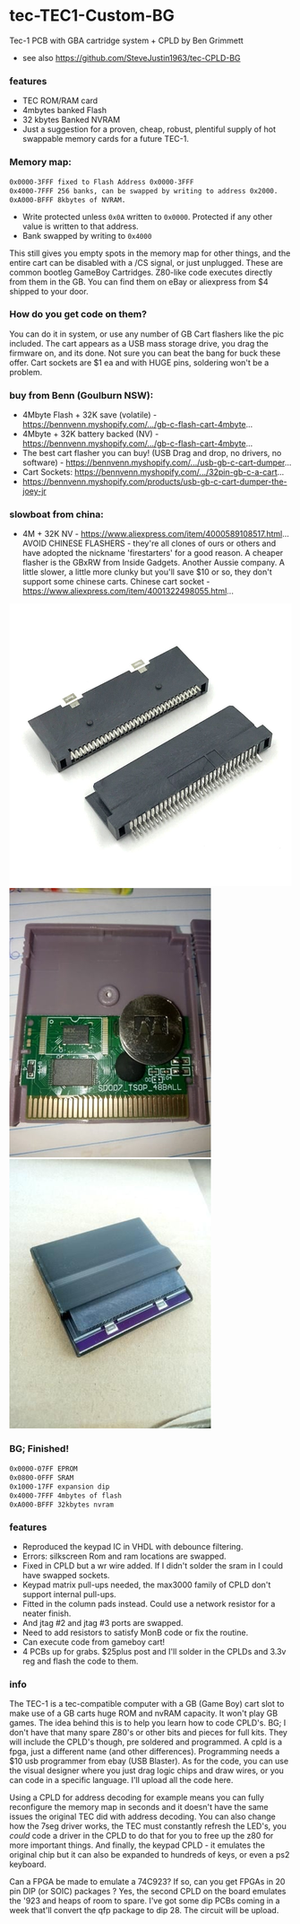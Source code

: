 # tec-TEC1-Custom-BG
Tec-1 PCB with GBA cartridge system + CPLD  by Ben Grimmett
- see also https://github.com/SteveJustin1963/tec-CPLD-BG

### features
- TEC ROM/RAM card 
- 4mbytes banked Flash
- 32 kbytes Banked NVRAM
- Just a suggestion for a proven, cheap, robust, plentiful supply of hot swappable memory cards for a future TEC-1.

### Memory map:
```
0x0000-3FFF fixed to Flash Address 0x0000-3FFF
0x4000-7FFF 256 banks, can be swapped by writing to address 0x2000.
0xA000-BFFF 8kbytes of NVRAM.
```
- Write protected unless `0x0A` written to `0x0000`. Protected if any other value is written to that address. 
- Bank swapped by writing to `0x4000`

This still gives you empty spots in the memory map for other things, and the entire cart can be disabled with a /CS signal, or just unplugged. These are common bootleg GameBoy Cartridges. Z80-like code executes directly from them in the GB. You can find them on eBay or aliexpress from $4 shipped to your door.

### How do you get code on them? 
You can do it in system, or use any number of GB Cart flashers like the pic included. The cart appears as a USB mass storage drive, you drag the firmware on, and its done. Not sure you can beat the bang for buck these offer. Cart sockets are $1 ea and with HUGE pins, soldering won't be a problem.


### buy from Benn (Goulburn NSW):
- 4Mbyte Flash + 32K save (volatile) - https://bennvenn.myshopify.com/.../gb-c-flash-cart-4mbyte...
- 4Mbyte + 32K battery backed (NV) - https://bennvenn.myshopify.com/.../gb-c-flash-cart-4mbyte...
- The best cart flasher you can buy! (USB Drag and drop, no drivers, no software) - https://bennvenn.myshopify.com/.../usb-gb-c-cart-dumper...
- Cart Sockets: https://bennvenn.myshopify.com/.../32pin-gb-c-a-cart...
- https://bennvenn.myshopify.com/products/usb-gb-c-cart-dumper-the-joey-jr


### slowboat from china:
- 4M + 32K NV - https://www.aliexpress.com/item/4000589108517.html...
AVOID CHINESE FLASHERS - they're all clones of ours or others and have adopted the nickname 'firestarters' for a good reason. A cheaper flasher is the GBxRW from Inside Gadgets. Another Aussie company. A little slower, a little more clunky but you'll save $10 or so, they don't support some chinese carts.
Chinese cart socket - https://www.aliexpress.com/item/4001322498055.html...

![](https://github.com/SteveJustin1963/tec-GBA-BG/blob/main/pics/209914165_10158192426230869_8435976014097697285_n.jpg)
![](https://github.com/SteveJustin1963/tec-GBA-BG/blob/main/pics/213513900_10158192425445869_2233389688333613634_n.jpg) 
![](https://github.com/SteveJustin1963/tec-GBA-BG/blob/main/pics/215242643_10158192425970869_399779924914846978_n.jpg)



### BG; Finished!
```
0x0000-07FF EPROM
0x0800-0FFF SRAM
0x1000-17FF expansion dip
0x4000-7FFF 4mbytes of flash
0xA000-BFFF 32kbytes nvram
```
### features
- Reproduced the keypad IC in VHDL with debounce filtering.
- Errors: silkscreen Rom and ram locations are swapped. 
- Fixed in CPLD but a wr wire added. If I didn't solder the sram in I could have swapped sockets.
- Keypad matrix pull-ups needed, the max3000 family of CPLD don't support internal pull-ups. 
- Fitted in the column pads instead. Could use a network resistor for a neater finish.
- And jtag #2 and jtag #3 ports are swapped.
- Need to add resistors to satisfy MonB code or fix the routine.
- Can execute code from gameboy cart!
- 4 PCBs up for grabs. $25plus post and I'll solder in the CPLDs and 3.3v reg and flash the code to them.  

### info

The TEC-1 is a tec-compatible computer with a GB (Game Boy) cart slot to make use of a GB carts huge ROM and nvRAM capacity. It won't play GB games. The idea behind this is to help you learn how to code CPLD's. BG; I don't have that many spare Z80's or other bits and pieces for full kits. They will include the CPLD's though, pre soldered and programmed. A cpld is a fpga, just a different name (and other differences). Programming needs a $10 usb programmer from ebay (USB Blaster). As for the code, you can use the visual designer where you just drag logic chips and draw wires, or you can code in a specific language. I'll upload all the code here.

Using a CPLD for address decoding for example means you can fully reconfigure the memory map in seconds and it doesn't have the same issues the original TEC did with address decoding. You can also change how the 7seg driver works, the TEC must constantly refresh the LED's, you *could* code a driver in the CPLD to do that for you to free up the z80 for more important things. And finally, the keypad CPLD - it emulates the original chip but it can also be expanded to hundreds of keys, or even a ps2 keyboard.

Can a FPGA be made to emulate a 74C923? If so, can you get FPGAs in 20 pin DIP (or SOIC) packages ? Yes, the second CPLD on the board emulates the '923 and heaps of room to spare. I've got some dip PCBs coming in a week that'll convert the qfp package to dip 28. The circuit will be upload.
